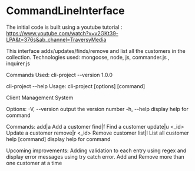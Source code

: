 # CommandLineInterface

The initial code is built using a youtube tutorial : https://www.youtube.com/watch?v=v2GKt39-LPA&t=376s&ab_channel=TraversyMedia

This interface adds/updates/finds/remove and list all the customers in the collection.
Technologies used: mongoose, node, js, commander.js , inquirer.js



Commands Used:
cli-project --version
1.0.0

cli-project --help
Usage: cli-project [options] [command]

Client Management System

Options:
  -V, --version   output the version number
  -h, --help      display help for command

Commands:
  add|a           Add a customer
  find|f <name>   Find a customer
  update|u <_id>  Update a customer
  remove|r <_id>  Remove customer
  list|l          List all customer
  help [command]  display help for command


Upcoming improvements:
Adding validation to each entry using regex and display error messages using try catch error.
Add and Remove more than one customer at a time
